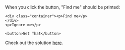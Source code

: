 
When you click the button, "Find me" should be printed:

  
```
<div class="container"><p>Find me</p>
</div>
<p>Ignore me</p>

<button>Get That</button>
```
  

Check out the solution [here](https://codepen.io/ElevationPen/pen/pmmMxp?editors=0010).